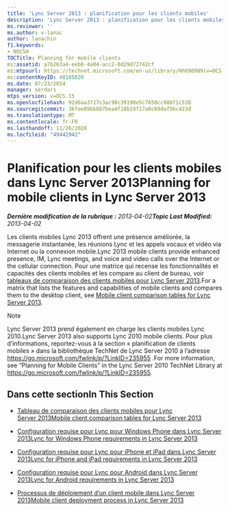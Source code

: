 ```yaml
---
title: 'Lync Server 2013 : planification pour les clients mobiles'
description: 'Lync Server 2013 : planification pour les clients mobiles.'
ms.reviewer: ''
ms.author: v-lanac
author: lanachin
f1.keywords:
- NOCSH
TOCTitle: Planning for mobile clients
ms:assetid: a7b263a4-eeb8-4a04-acc2-0d29d72742cf
ms:mtpsurl: https://technet.microsoft.com/en-us/library/Hh690989(v=OCS.15)
ms:contentKeyID: 48185020
ms.date: 07/23/2014
manager: serdars
mtps_version: v=OCS.15
ms.openlocfilehash: 92d6aa3727c3ac90c39190e5c7650cc988f1c538
ms.sourcegitcommit: 36fee89bb887bea4f18b19f17a8c69daf5bc423d
ms.translationtype: MT
ms.contentlocale: fr-FR
ms.lasthandoff: 11/26/2020
ms.locfileid: "49442942"
---
```

# <a name="planning-for-mobile-clients-in-lync-server-2013"></a><span data-ttu-id="83aec-103">Planification pour les clients mobiles dans Lync Server 2013</span><span class="sxs-lookup"><span data-stu-id="83aec-103">Planning for mobile clients in Lync Server 2013</span></span>

<div data-xmlns="http://www.w3.org/1999/xhtml">

<div class="topic" data-xmlns="http://www.w3.org/1999/xhtml" data-msxsl="urn:schemas-microsoft-com:xslt" data-cs="https://msdn.microsoft.com/">

<div data-asp="https://msdn2.microsoft.com/asp">



</div>

<div id="mainSection">

<div id="mainBody"><span data-ttu-id="83aec-104">

<span> </span></span><span class="sxs-lookup"><span data-stu-id="83aec-104">

<span> </span></span></span>

<span data-ttu-id="83aec-105">_**Dernière modification de la rubrique :** 2013-04-02_</span><span class="sxs-lookup"><span data-stu-id="83aec-105">_**Topic Last Modified:** 2013-04-02_</span></span>

<span data-ttu-id="83aec-106">Les clients mobiles Lync 2013 offrent une présence améliorée, la messagerie instantanée, les réunions Lync et les appels vocaux et vidéo via Internet ou la connexion mobile.</span><span class="sxs-lookup"><span data-stu-id="83aec-106">Lync 2013 mobile clients provide enhanced presence, IM, Lync meetings, and voice and video calls over the Internet or the cellular connection.</span></span> <span data-ttu-id="83aec-107">Pour une matrice qui recense les fonctionnalités et capacités des clients mobiles et les compare au client de bureau, voir [tableaux de comparaison des clients mobiles pour Lync Server 2013](lync-server-2013-mobile-client-comparison-tables.md).</span><span class="sxs-lookup"><span data-stu-id="83aec-107">For a matrix that lists the features and capabilities of mobile clients and compares them to the desktop client, see [Mobile client comparison tables for Lync Server 2013](lync-server-2013-mobile-client-comparison-tables.md).</span></span>

<div>


> [!NOTE]  
> <span data-ttu-id="83aec-108">Lync Server 2013 prend également en charge les clients mobiles Lync 2010.</span><span class="sxs-lookup"><span data-stu-id="83aec-108">Lync Server 2013 also supports Lync 2010 mobile clients.</span></span> <span data-ttu-id="83aec-109">Pour plus d’informations, reportez-vous à la section « planification de clients mobiles » dans la bibliothèque TechNet de Lync Server 2010 à l’adresse <A href="https://go.microsoft.com/fwlink/p/?linkid=235955">https://go.microsoft.com/fwlink/p/?LinkID=235955</A> .</span><span class="sxs-lookup"><span data-stu-id="83aec-109">For more information, see “Planning for Mobile Clients” in the Lync Server 2010 TechNet Library at <A href="https://go.microsoft.com/fwlink/p/?linkid=235955">https://go.microsoft.com/fwlink/p/?LinkID=235955</A>.</span></span>



</div>

<div>

## <a name="in-this-section"></a><span data-ttu-id="83aec-110">Dans cette section</span><span class="sxs-lookup"><span data-stu-id="83aec-110">In This Section</span></span>

  - [<span data-ttu-id="83aec-111">Tableau de comparaison des clients mobiles pour Lync Server 2013</span><span class="sxs-lookup"><span data-stu-id="83aec-111">Mobile client comparison tables for Lync Server 2013</span></span>](lync-server-2013-mobile-client-comparison-tables.md)

  - [<span data-ttu-id="83aec-112">Configuration requise pour Lync pour Windows Phone dans Lync Server 2013</span><span class="sxs-lookup"><span data-stu-id="83aec-112">Lync for Windows Phone requirements in Lync Server 2013</span></span>](lync-server-2013-lync-for-windows-phone-requirements.md)

  - [<span data-ttu-id="83aec-113">Configuration requise pour Lync pour iPhone et iPad dans Lync Server 2013</span><span class="sxs-lookup"><span data-stu-id="83aec-113">Lync for iPhone and iPad requirements in Lync Server 2013</span></span>](lync-server-2013-lync-for-iphone-and-ipad-requirements.md)

  - [<span data-ttu-id="83aec-114">Configuration requise pour Lync pour Android dans Lync Server 2013</span><span class="sxs-lookup"><span data-stu-id="83aec-114">Lync for Android requirements in Lync Server 2013</span></span>](lync-server-2013-lync-for-android-requirements.md)

  - [<span data-ttu-id="83aec-115">Processus de déploiement d’un client mobile dans Lync Server 2013</span><span class="sxs-lookup"><span data-stu-id="83aec-115">Mobile client deployment process in Lync Server 2013</span></span>](lync-server-2013-mobile-client-deployment-process.md)

<span data-ttu-id="83aec-116"></div>

</div>

<span> </span>

</div>

</div>

</span><span class="sxs-lookup"><span data-stu-id="83aec-116"></div>

</div>

<span> </span>

</div>

</div>

</span></span></div>

